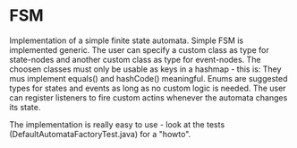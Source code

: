 FSM
===

Implementation of a simple finite state automata. 
Simple FSM is implemented generic. The user can specify a custom class as type for state-nodes 
and another custom class as type for event-nodes. The choosen classes must only be usable as keys 
in a hashmap - this is: They mus implement equals() and hashCode() meaningful. 
Enums are suggested types for states and events as long as no custom logic is needed. 
The user can register listeners to fire custom actins whenever the automata changes its state. 

The implementation is really easy to use - look at the tests (DefaultAutomataFactoryTest.java) for a "howto". 
